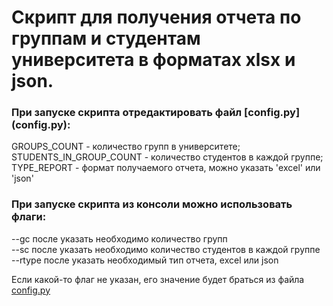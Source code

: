 <h1>Скрипт для получения отчета по группам и студентам университета в форматах xlsx и json.</h1>

<h3>При запуске скрипта отредактировать файл [config.py](config.py):</h3>

GROUPS_COUNT - количество групп в университете;  
STUDENTS_IN_GROUP_COUNT - количество студентов в каждой группе;  
TYPE_REPORT - формат получаемого отчета, можно указать 'excel' или 'json'

<h3>При запуске скрипта из консоли можно использовать флаги:</h3>

--gc после указать необходимо количество групп  
--sc после указать необходимо количество студентов в каждой группе  
--rtype после указать необходимый тип отчета, excel или json

Если какой-то флаг не указан, его значение будет браться из файла [config.py](config.py)